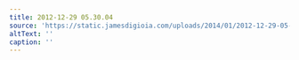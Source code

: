 ```yaml
---
title: 2012-12-29 05.30.04
source: 'https://static.jamesdigioia.com/uploads/2014/01/2012-12-29-05-30-04-scaled.jpg'
altText: ''
caption: ''
---
```


